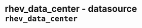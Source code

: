 rhev_data_center - datasource ``rhev_data_center``
==================================================